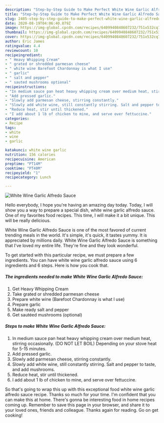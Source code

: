 ```yaml
---
description: "Step-by-Step Guide to Make Perfect White Wine Garlic Alfredo Sauce"
title: "Step-by-Step Guide to Make Perfect White Wine Garlic Alfredo Sauce"
slug: 2405-step-by-step-guide-to-make-perfect-white-wine-garlic-alfredo-sauce
date: 2020-08-19T04:06:40.879Z
image: https://img-global.cpcdn.com/recipes/6409940848607232/751x532cq70/white-wine-garlic-alfredo-sauce-recipe-main-photo.jpg
thumbnail: https://img-global.cpcdn.com/recipes/6409940848607232/751x532cq70/white-wine-garlic-alfredo-sauce-recipe-main-photo.jpg
cover: https://img-global.cpcdn.com/recipes/6409940848607232/751x532cq70/white-wine-garlic-alfredo-sauce-recipe-main-photo.jpg
author: Eric James
ratingvalue: 4.4
reviewcount: 10
recipeingredient:
- " Heavy Whipping Cream"
- " grated or shredded parmesan cheese"
- " white wine Barefoot Chardonnay is what I use"
- " garlic"
- " salt and pepper"
- " sauted mushrooms optional"
recipeinstructions:
- "In medium sauce pan heat heavy whipping cream over medium heat, stirring occasionally. (DO NOT LET BOIL) Depending on your stove heat for 5-15 minutes."
- "Add pressed garlic."
- "Slowly add parmesan cheese, stirring constantly."
- "Slowly add white wine, still constantly stirring. Salt and pepper to taste, and add mushrooms."
- "Reduce heat, stir until thickened."
- "I add about 1 lb of chicken to mine, and serve over fettuccine."
categories:
- Recipe
tags:
- white
- wine
- garlic

katakunci: white wine garlic 
nutrition: 156 calories
recipecuisine: American
preptime: "PT14M"
cooktime: "PT40M"
recipeyield: "1"
recipecategory: Lunch

---
```



![White Wine Garlic Alfredo Sauce](https://img-global.cpcdn.com/recipes/6409940848607232/751x532cq70/white-wine-garlic-alfredo-sauce-recipe-main-photo.jpg)

Hello everybody, I hope you're having an amazing day today. Today, I will show you a way to prepare a special dish, white wine garlic alfredo sauce. One of my favorites food recipes. This time, I will make it a bit unique. This will be really delicious.



White Wine Garlic Alfredo Sauce is one of the most favored of current trending meals in the world. It's simple, it's quick, it tastes yummy. It is appreciated by millions daily. White Wine Garlic Alfredo Sauce is something that I've loved my entire life. They're fine and they look wonderful.


To get started with this particular recipe, we must prepare a few ingredients. You can have white wine garlic alfredo sauce using 6 ingredients and 6 steps. Here is how you cook that.

<!--inarticleads1-->

##### The ingredients needed to make White Wine Garlic Alfredo Sauce:

1. Get  Heavy Whipping Cream
1. Take  grated or shredded parmesan cheese
1. Prepare  white wine (Barefoot Chardonnay is what I use)
1. Prepare  garlic
1. Make ready  salt and pepper
1. Get  sautéed mushrooms (optional)




<!--inarticleads2-->

##### Steps to make White Wine Garlic Alfredo Sauce:

1. In medium sauce pan heat heavy whipping cream over medium heat, stirring occasionally. (DO NOT LET BOIL) Depending on your stove heat for 5-15 minutes.
1. Add pressed garlic.
1. Slowly add parmesan cheese, stirring constantly.
1. Slowly add white wine, still constantly stirring. Salt and pepper to taste, and add mushrooms.
1. Reduce heat, stir until thickened.
1. I add about 1 lb of chicken to mine, and serve over fettuccine.




So that's going to wrap this up with this exceptional food white wine garlic alfredo sauce recipe. Thanks so much for your time. I'm confident that you can make this at home. There's gonna be interesting food in home recipes coming up. Remember to save this page in your browser, and share it to your loved ones, friends and colleague. Thanks again for reading. Go on get cooking!
